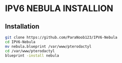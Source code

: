 # IPV6 NEBULA INSTALLION

## Installation

```bash
git clone https://github.com/ParaNoob123/IPV6-Nebula
cd IPV6-Nebula
mv nebula.blueprint /var/www/pterodactyl
cd /var/www/pterodactyl
blueprint -install nebula
